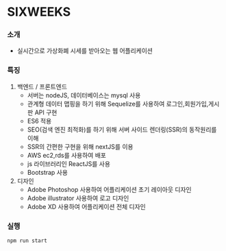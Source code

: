 # SIXWEEKS

### 소개
- 실시간으로 가상화폐 시세를 받아오는 웹 어플리케이션

### 특징
1. 백엔드 / 프론트엔드 
    - 서버는 nodeJS, 데이터베이스는 mysql 사용
    - 관계형 데이터 맵핑을 하기 위해 Sequelize를 사용하여 로그인,회원가입,게시판 API 구현
    - ES6 적용
    - SEO(검색 엔진 최적화)를 하기 위해 서버 사이드 렌더링(SSR)의 동작원리를 이해    
    - SSR의 간편한 구현을 위해 nextJS를 이용
    - AWS ec2,rds를 사용하여 배포
    - js 라이브러리인 ReactJS를 사용
    - Bootstrap 사용   
2. 디자인
    - Adobe Photoshop 사용하여 어플리케이션 초기 레이아웃 디자인
    - Adobe illustrator 사용하여 로고 디자인
    - Adobe XD 사용하여 어플리케이션 전체 디자인

### 실행  
```
npm run start
```
